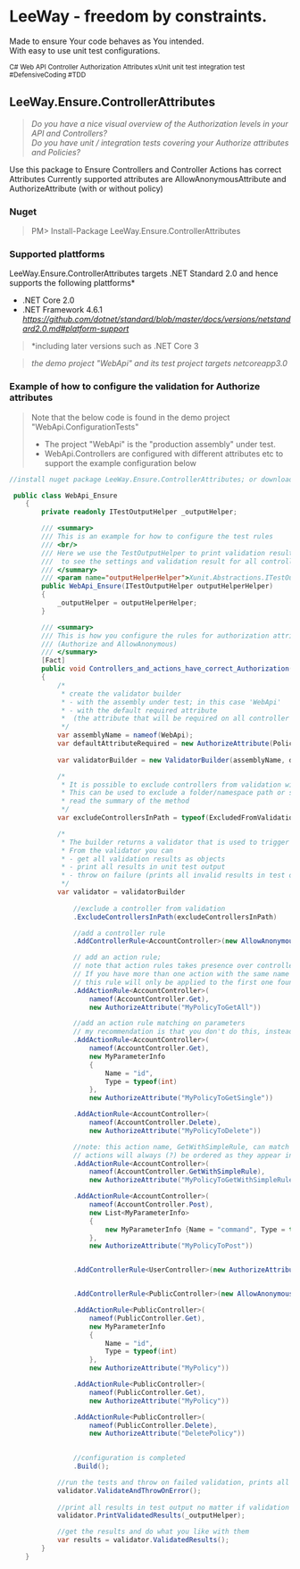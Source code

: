 # LeeWay - freedom by constraints.
Made to ensure Your code behaves as You intended.
<br/>
With easy to use unit test configurations.

<sub>C# Web API Controller Authorization Attributes xUnit unit test integration test
#DefensiveCoding #TDD</sub>


## LeeWay.Ensure.ControllerAttributes
> *Do you have a nice visual overview of the Authorization levels in your API and Controllers?* <br/>
*Do you have unit / integration tests covering your Authorize attributes and Policies?*

Use this package to Ensure Controllers and Controller Actions has correct Attributes
Currently supported attributes are AllowAnonymousAttribute and AuthorizeAttribute (with or without policy)

### Nuget

> PM> Install-Package LeeWay.Ensure.ControllerAttributes


### Supported plattforms
LeeWay.Ensure.ControllerAttributes targets .NET Standard 2.0
and hence supports the following plattforms*

- .NET Core 2.0
- .NET Framework 4.6.1
*https://github.com/dotnet/standard/blob/master/docs/versions/netstandard2.0.md#platform-support*

> *including later versions such as .NET Core 3

> *the demo project "WebApi" and its test project targets netcoreapp3.0*


### Example of how to configure the validation for Authorize attributes

> Note that the below code is found in the demo project "WebApi.ConfigurationTests" 
> * The project "WebApi" is the "production assembly" under test.
> * WebApi.Controllers are configured with different attributes etc to support the example configuration below

```csharp
//install nuget package LeeWay.Ensure.ControllerAttributes; or download and add project dependency to LeeWay.Ensure.ControllerAttributes;

 public class WebApi_Ensure
    {
        private readonly ITestOutputHelper _outputHelper;

        /// <summary>
        /// This is an example for how to configure the test rules
        /// <br/>
        /// Here we use the TestOutputHelper to print validation results in the test output console,
        ///  to see the settings and validation result for all controller actions
        /// </summary>
        /// <param name="outputHelperHelper">Xunit.Abstractions.ITestOutputHelper</param>
        public WebApi_Ensure(ITestOutputHelper outputHelperHelper)
        {
            _outputHelper = outputHelperHelper;
        }

        /// <summary>
        /// This is how you configure the rules for authorization attributes
        /// (Authorize and AllowAnonymous)
        /// </summary>
        [Fact]
        public void Controllers_and_actions_have_correct_Authorization()
        {
            /*
             * create the validator builder
             * - with the assembly under test; in this case 'WebApi'
             * - with the default required attribute
             *  (the attribute that will be required on all controller actions without explicit rules configured)
             */
            var assemblyName = nameof(WebApi);
            var defaultAttributeRequired = new AuthorizeAttribute(PolicyNames.RequireAuthorizedAdmin);
            
            var validatorBuilder = new ValidatorBuilder(assemblyName, defaultAttributeRequired);

            /*
             * It is possible to exclude controllers from validation with path
             * This can be used to exclude a folder/namespace path or single controller (FullName)
             * read the summary of the method
             */
            var excludeControllersInPath = typeof(ExcludedFromValidationController).FullName;

            /*
             * The builder returns a validator that is used to trigger validation of configured rules
             * From the validator you can
             * - get all validation results as objects
             * - print all results in unit test output
             * - throw on failure (prints all invalid results in test output)
             */
            var validator = validatorBuilder
                
                //exclude a controller from validation
                .ExcludeControllersInPath(excludeControllersInPath)

                //add a controller rule
                .AddControllerRule<AccountController>(new AllowAnonymousAttribute())

                // add an action rule;
                // note that action rules takes presence over controller rules, always.
                // If you have more than one action with the same name
                // this rule will only be applied to the first one found in the controller
                .AddActionRule<AccountController>(
                    nameof(AccountController.Get),
                    new AuthorizeAttribute("MyPolicyToGetAll"))

                //add an action rule matching on parameters
                // my recommendation is that you don't do this, instead name the actions differently =)
                .AddActionRule<AccountController>(
                    nameof(AccountController.Get),
                    new MyParameterInfo
                    {
                        Name = "id",
                        Type = typeof(int)
                    },
                    new AuthorizeAttribute("MyPolicyToGetSingle"))

                .AddActionRule<AccountController>(
                    nameof(AccountController.Delete),
                    new AuthorizeAttribute("MyPolicyToDelete"))

                //note: this action name, GetWithSimpleRule, can match two actions in the controller
                // actions will always (?) be ordered as they appear in the controller (top down)
                .AddActionRule<AccountController>(
                    nameof(AccountController.GetWithSimpleRule),
                    new AuthorizeAttribute("MyPolicyToGetWithSimpleRule"))

                .AddActionRule<AccountController>(
                    nameof(AccountController.Post),
                    new List<MyParameterInfo>
                    {
                        new MyParameterInfo {Name = "command", Type = typeof(AccountController.CreateSomethingCommand)}
                    },
                    new AuthorizeAttribute("MyPolicyToPost"))


                .AddControllerRule<UserController>(new AuthorizeAttribute(PolicyNames.RequireAuthorizedUser))


                .AddControllerRule<PublicController>(new AllowAnonymousAttribute())

                .AddActionRule<PublicController>(
                    nameof(PublicController.Get),
                    new MyParameterInfo
                    {
                        Name = "id",
                        Type = typeof(int)
                    },
                    new AuthorizeAttribute("MyPolicy"))

                .AddActionRule<PublicController>(
                    nameof(PublicController.Get),
                    new AuthorizeAttribute("MyPolicy"))

                .AddActionRule<PublicController>(
                    nameof(PublicController.Delete),
                    new AuthorizeAttribute("DeletePolicy"))

                
                //configuration is completed
                .Build();

            //run the tests and throw on failed validation, prints all failed results
            validator.ValidateAndThrowOnError();
            
            //print all results in test output no matter if validation is successful or not.
            validator.PrintValidatedResults(_outputHelper);

            //get the results and do what you like with them
            var results = validator.ValidatedResults();
        }
    }
```
